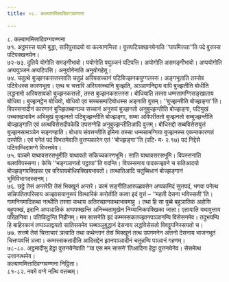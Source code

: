 ```yaml
---
title: ०८. कल्याणमित्तादिवग्गवण्णना

---
```

८. कल्याणमित्तादिवग्गवण्णना  
७१. अट्ठमस्स पठमे बुद्धा, सारिपुत्तादयो वा कल्याणमित्ता। वुत्तपटिपक्खनयेनाति ‘‘पापमित्तता’’ति पदे वुत्तस्स पटिपक्खनयेन।  
७२-७३. दुतिये योगोति समङ्गीभावो। पयोगोति पयुञ्जनं पटिपत्ति। अयोगोति असमङ्गीभावो। अप्पयोगोति अप्पयुञ्जनं अप्पटिपत्ति। अनुयोगेनाति अनुयोगहेतु।  
७४. चतुत्थे बुज्झनकसत्तस्साति चतुन्नं अरियसच्चानं पटिविज्झनकपुग्गलस्स। अङ्गभूताति तस्सेव पटिवेधस्स कारणभूता। एत्थ च चत्तारि अरियसच्चानि बुज्झति, अञ्ञाणनिद्दाय वापि बुज्झतीति बोधीति लद्धनामो अरियसावको बुज्झनकसत्तो, तस्स बुज्झनकसत्तस्स। बोधियाति तस्सा धम्मसामग्गिसङ्खाताय बोधिया। बुज्झनट्ठेन बोधियो, बोधियो एव सच्चसम्पटिबोधस्स अङ्गाति वुत्तम्। ‘‘बुज्झन्तीति बोज्झङ्गा’’ति। विपस्सनादीनं कारणानं बुज्झितब्बानञ्च सच्चानं अनुरूपं बुज्झनतो अनुबुज्झन्तीति बोज्झङ्गा, पटिमुखं पच्चक्खभावेन अभिमुखं बुज्झनतो पटिबुज्झन्तीति बोज्झङ्गा, सम्मा अविपरीततो बुज्झनतो सम्बुज्झन्तीति बोज्झङ्गाति एवं अत्थविसेसदीपकेहि उपसग्गेहि अनुबुज्झन्तीतिआदि वुत्तम्। बोधिसद्दो सब्बविसेसयुत्तं बुज्झनसामञ्ञेन सङ्गण्हाति। बोधाय संवत्तन्तीति इमिना तस्सा धम्मसामग्गिया बुज्झनस्स एकन्तकारणतं दस्सेति। एवं पनेतं पदं विभत्तमेवाति वुत्तप्पकारेन एतं ‘‘बोज्झङ्गा’’ति (पटि॰ म॰ २.१७) पदं निद्देसे पटिसम्भिदामग्गे विभत्तमेव।  
७५. पञ्चमे याथावसरसभूमीति याथावतो सकिच्चकरणभूमि। साति याथावसरसभूमि। विपस्सनाति बलवविपस्सना। केचि ‘‘भङ्गञाणतो पट्ठाया’’ति वदन्ति। विपस्सनाय पादकज्झाने च सतिआदयो बोज्झङ्गपक्खिका एव परियायबोधिपक्खियभावतो। तत्थातिआदि चतुब्बिधानं बोज्झङ्गानं भूमिविभागदस्सनम्।  
७६. छट्ठे तेसं अन्तरेति तेसं भिक्खूनं अन्तरे। कामं सङ्गीतिआरुळ्हवसेन अप्पकमिदं सुत्तपदं, भगवा पनेत्थ सन्निपतितपरिसाय अज्झासयानुरूपं वित्थारिकं करोतीति कत्वा इदं वुत्तं – ‘‘महती देसना भविस्सती’’ति। गामनिगमादिकथा नत्थीति तस्सा कथाय अतिरच्छानकथाभावमाहु । तथा हि सा पुब्बे बहुञातिकं अहोसि बहुपक्खं, इदानि अप्पञातिकं अप्पपक्खन्ति अनिच्चतामुखेन निय्यानिकपक्खिका जाता। एतायाति यथावुत्ताय परिहानिया। पतिकिट्ठन्ति निहीनम्। मम सासनेति इदं कम्मस्सकतज्झानपञ्ञानम्पि विसेसनमेव। तदुभयम्पि हि बाहिरकानं तप्पञ्ञाद्वयतो सातिसयमेव सब्बञ्ञुबुद्धानं देसनाय लद्धविसेसतो विवट्टूपनिस्सयतो च।  
७७. सत्तमे तेसं चित्ताचारं ञत्वाति तथा कथेन्तानं तेसं भिक्खूनं तत्थ उपगमनेन अत्तनो देसनाय भाजनभूतं चित्तप्पवत्तिं ञत्वा। कम्मस्सकतादीति आदिसद्देन झानपञ्ञादीनं चतुन्नम्पि पञ्ञानं गहणम्।  
७८-८०. अट्ठमादीसु हेट्ठा वुत्तनयेनेवाति ‘‘या एस मम सासने’’तिआदिना हेट्ठा वुत्तनयेनेव। सेसमेत्थ उत्तानत्थमेव।  
कल्याणमित्तादिवग्गवण्णना निट्ठिता।  
८१-८२. नवमे वग्गे नत्थि वत्तब्बम्।  